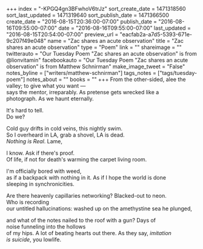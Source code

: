+++
index = "-KPGQ4gn3BFwhoV6trJz"
sort_create_date = 1471318560
sort_last_updated = 1471319640
sort_publish_date = 1471366500
create_date = "2016-08-15T20:36:00-07:00"
publish_date = "2016-08-16T09:55:00-07:00"
date = "2016-08-16T09:55:00-07:00"
last_updated = "2016-08-15T20:54:00-07:00"
preview_url = "eacfab2a-a7d5-5393-671e-9c207f49e048"
name = "Zac shares an acute observation"
title = "Zac shares an acute observation"
type = "Poem"
link = ""
shareimage = ""
twitterauto = "Our Tuesday Poem \"Zac shares an acute observation\" is from @lionvitamin"
facebookauto = "Our Tuesday Poem \"Zac shares an acute observation\" is from Matthew Schnirman"
make_image_tweet = "False"
notes_byline = ["writers/matthew-schnirman"]
tags_notes = ["tags/tuesday-poem"]
notes_about = ""
books = ""
+++
From the other-sided, alee the valley; to give what you want &mdash;<br>
says the mentor, irreparably. As pretense gets wrecked like a<br>
photograph. As we haunt eternally.

It's hard to tell.<br>
Do we?

Cold guy drifts in cold veins, this nightly swim.<br>
So I overheard in LA, grab a shovel, LA is dead.<br>
_Nothing is Real_. Lame, 

I know. Ask if there's proof.<br>
Of life, if not for death's warming the carpet living room.

I'm officially bored with weed,<br>
as if a backpack with nothing in it. As if I hope the world is done<br>
sleeping in synchronicities. 

Are there heavenly capillaries networking? Blacked-out to neon.<br>
Who is recording<br>
our untitled hallucinations: washed up on the amethystine sea he plunged,

and what of the notes nailed to the roof with a gun? Days of<br>
noise funneling into the hollows<br>
of my hips. A lot of beating hearts out there. As they say, _imitation_<br>
_is suicide_, you lowlife.